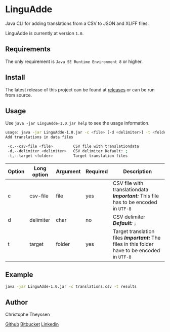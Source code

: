 # LinguAdde
Java CLI for adding translations from a CSV to JSON and XLIFF files.

LinguAdde is currently at version `1.0`.

## Requirements

The only requirement is `Java SE Runtime Environment 8` or higher.

## Install

The latest release of this project can be found at [releases](https://github.com/Theyssen/LinguAdde/releases)
or can be run from source.

## Usage

Use `java -jar LinguAdde-1.0.jar help` to see the usage information.

```bash
usage: java -jar LinguAdde-1.0.jar -c <file> [-d <delimiter>] -t <folder>
Add translations in data files

 -c,--csv-file <file>         CSV file with translationdata
 -d,--delimiter <delimiter>   CSV delimiter Default: ;
 -t,--target <folder>         Target translation files
```

| Option | Long option | Argument | Required | Description |
| --- | --- | --- | --- | --- |
| c | csv-file | file | yes | CSV file with translationdata _**Important:**_ This file has to be encoded in `UTF-8` |
| d | delimiter | char | no | CSV delimiter **_Default:_** `;` |
| t | target | folder | yes | Target translation files _**Important:**_ The files in this folder have to be encoded in `UTF-8` |

## Example

```bash
java -jar LinguAdde-1.0.jar -c translations.csv -t results
```

## Author

Christophe Theyssen

[Github](https://github.com/Theyssen)
[Bitbucket](https://bitbucket.org/Theyssen/)
[Linkedin](https://be.linkedin.com/in/christophe-theyssen-39779487)
